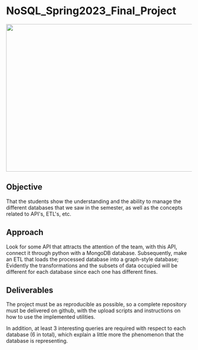 # NoSQL_Spring2023_Final_Project

<p align="center">
  <img width="600" height="400" src="https://www.vhv.rs/dpng/d/476-4764937_insert-image-here-icon-hd-png-download.png">
</p>

## Objective

That the students show the understanding and the ability to manage the different databases that we saw in the semester, as well as the concepts related to API's, ETL's, etc.

## Approach

Look for some API that attracts the attention of the team, with this API, connect it through python with a MongoDB database. Subsequently, make an ETL that loads the processed database into a graph-style database; Evidently the transformations and the subsets of data occupied will be different for each database since each one has different fines.

## Deliverables

The project must be as reproducible as possible, so a complete repository must be delivered on github, with the upload scripts and instructions on how to use the implemented utilities.

In addition, at least 3 interesting queries are required with respect to each database (6 in total), which explain a little more the phenomenon that the database is representing.
